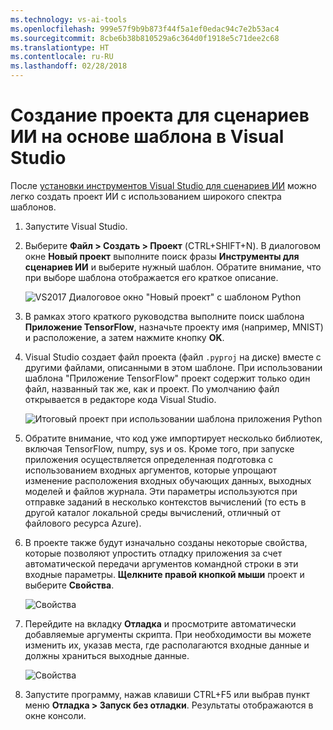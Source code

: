```yaml
---
ms.technology: vs-ai-tools
ms.openlocfilehash: 999e57f9b9b873f44f5a1ef0edac94c7e2b53ac4
ms.sourcegitcommit: 8cbe6b38b810529a6c364d0f1918e5c71dee2c68
ms.translationtype: HT
ms.contentlocale: ru-RU
ms.lasthandoff: 02/28/2018
---
```

# <a name="create-an-ai-project-from-a-template-in-visual-studio"></a>Создание проекта для сценариев ИИ на основе шаблона в Visual Studio

После [установки инструментов Visual Studio для сценариев ИИ](installation.md) можно легко создать проект ИИ с использованием широкого спектра шаблонов.

1. Запустите Visual Studio.

1. Выберите **Файл > Создать > Проект** (CTRL+SHIFT+N). В диалоговом окне **Новый проект** выполните поиск фразы **Инструменты для сценариев ИИ** и выберите нужный шаблон. Обратите внимание, что при выборе шаблона отображается его краткое описание.

    ![VS2017 Диалоговое окно "Новый проект" с шаблоном Python](media\create-project\new-ai-project.png)

1. В рамках этого краткого руководства выполните поиск шаблона **Приложение TensorFlow**, назначьте проекту имя (например, MNIST) и расположение, а затем нажмите кнопку **OK**.

1. Visual Studio создает файл проекта (файл `.pyproj` на диске) вместе с другими файлами, описанными в этом шаблоне. При использовании шаблона "Приложение TensorFlow" проект содержит только один файл, названный так же, как и проект. По умолчанию файл открывается в редакторе кода Visual Studio.

    ![Итоговый проект при использовании шаблона приложения Python](media\create-project\new-tensorflowapp.png)

1. Обратите внимание, что код уже импортирует несколько библиотек, включая TensorFlow, numpy, sys и os. Кроме того, при запуске приложения осуществляется определенная подготовка с использованием входных аргументов, которые упрощают изменение расположения входных обучающих данных, выходных моделей и файлов журнала. Эти параметры используются при отправке заданий в несколько контекстов вычислений (то есть в другой каталог локальной среды вычислений, отличный от файлового ресурса Azure).

1. В проекте также будут изначально созданы некоторые свойства, которые позволяют упростить отладку приложения за счет автоматической передачи аргументов командной строки в эти входные параметры. **Щелкните правой кнопкой мыши** проект и выберите **Свойства**.

    ![Свойства](media\create-project\project-properties.png)

1. Перейдите на вкладку **Отладка** и просмотрите автоматически добавляемые аргументы скрипта. При необходимости вы можете изменить их, указав места, где располагаются входные данные и должны храниться выходные данные.

    ![Свойства](media\create-project\/project-properties_1.png)

1. Запустите программу, нажав клавиши CTRL+F5 или выбрав пункт меню **Отладка > Запуск без отладки**. Результаты отображаются в окне консоли.

